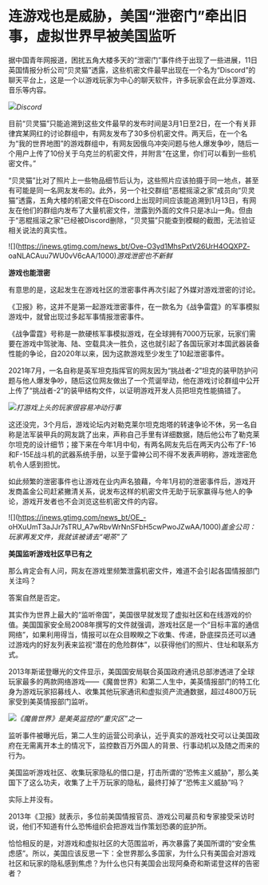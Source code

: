 # 连游戏也是威胁，美国“泄密门”牵出旧事，虚拟世界早被美国监听

据中国青年网报道，困扰五角大楼多天的“泄密门”事件终于出现了一些进展，11日英国情报分析公司“贝灵猫”透露，这些机密文件最早出现在一个名为“Discord”的聊天平台上，这是一个以游戏玩家为中心的聊天软件，许多玩家会在此分享游戏、音乐等内容。

![](https://inews.gtimg.com/news_bt/O8o7Y63jUtR0bDFj4T3jv3zjz8ZIlC2dAr7u3nhuyAL70AA/1000)_Discord_

目前“贝灵猫”只能追溯到这些文件最早的发布时间是3月1日至2日，在一个有关菲律宾某网红的讨论群组中，有网友发布了30多份机密文件。两天后，在一个名为“我的世界地图”的游戏群组中，有网友因俄乌冲突问题与他人爆发争吵，随后一个用户上传了10份关于乌克兰的机密文件，并附言“在这里，你们可以看到一些机密文件。”

“贝灵猫”比对了照片上一些物品细节后认为，这些照片应该拍摄于同一地点，甚至有可能是同一名网友发布的。此外，另一个社交群组“恶棍摇滚之家”成员向“贝灵猫”透露，五角大楼的机密文件在Discord上出现时间应该能追溯到1月13日，有网友在他们的群组内发布了大量机密文件，泄露到外面的文件只是冰山一角。但由于“恶棍摇滚之家”已经被Discord删除，“贝灵猫”只能查到模糊的截图，无法验证相关说法的真实性。

![](https://inews.gtimg.com/news_bt/Ove-O3yd1MhsPxtV26UrH4OQXPZ-
oaNLACAuu7WU0vV6cAA/1000)_游戏泄密也不新鲜_

**游戏也能泄密**

有意思的是，这起发生在游戏社区的泄密事件再次引起了外媒对游戏泄密的讨论。

《卫报》称，这并不是第一起游戏泄密事件，在一款名为《战争雷霆》的军事模拟游戏中，就曾出现过多起军事情报泄密事件。

《战争雷霆》号称是一款硬核军事模拟游戏，在全球拥有7000万玩家，玩家们需要在游戏中驾驶海、陆、空载具决一胜负，这也就引起了各国玩家对本国武器装备性能的争论，自2020年以来，因为这款游戏至少发生了10起泄密事件。

2021年7月，一名自称是英军坦克指挥官的网友因为“挑战者-2”坦克的装甲防护问题与他人爆发争吵，随后这位网友做出了一个荒诞举动，他在游戏讨论群组中公开上传了“挑战者-2”的装甲结构文件，以证明游戏开发人员把坦克性能搞错了。

![](https://inews.gtimg.com/news_bt/OUWM6x1jyogVYjcfGX7cacw8Wc22vXE0h6ZSoGD_GGa5YAA/1000)_打游戏上头的玩家很容易冲动行事_

这还没完，3个月后，游戏论坛内对勒克莱尔坦克炮塔的转速争论不休，另一名自称是法军装甲兵的网友跳了出来，声称自己手里有详细数据，随后他公布了勒克莱尔坦克的设计细节；接下来在今年1月中旬，有两名网友先后在两天内公布了F-16和F-15E战斗机的武器系统手册，以至于雷神公司不得不发表声明称，游戏泄密危机令人感到担忧。

如此频繁的泄密事件也让游戏在业内声名狼藉，今年1月初的泄密事件后，游戏开发商盖金公司赶紧撇清关系，说发布这样的机密文件无助于玩家赢得与他人的争论，游戏开发者也不会浏览这些机密文件的内容。

![](https://inews.gtimg.com/news_bt/OE_-
oHXuUmT3aJJr7sTRU_A7wRbvWrNnSFbH5cwPwoJZwAA/1000)_盖金公司：玩家再发文件，我就该被请去“喝茶”了_

**美国监听游戏社区早已有之**

那么肯定会有人问，网友在游戏里频繁泄露机密文件，难道不会引起各国情报部门关注吗？

答案自然是否定。

其实作为世界上最大的“监听帝国”，美国很早就发现了虚拟社区和在线游戏的价值。美国国家安全局2008年撰写的文件就强调，游戏社区是一个“目标丰富的通信网络”，如果利用得当，情报可以在众目睽睽之下收集、传递，卧底探员还可以通过游戏内的好友列表来监视“潜在的危险群体”，以获得他们的照片、住址和联系方式。

2013年斯诺登曝光的文件显示，美国国安局联合英国政府通讯总部渗透进了全球玩家最多的两款网络游戏——《魔兽世界》和第二人生中，美英情报部门的特工化身为游戏玩家招募线人、收集其他玩家通讯和虚拟资产流通数据，超过4800万玩家受到美英情报部门监听。

![](https://inews.gtimg.com/news_bt/OkIcW23MIDqNXl_n6jsQiYgNCxcgqDIfv6EIrShXXTab8AA/1000)_《魔兽世界》是美英监控的“重灾区”之一_

监听事件被曝光后，第二人生的运营公司承认，近乎真实的游戏社交可以让美国政府在无需离开本土的情况下，监控数百万外国人的背景、行事动机以及随之而来的行为。

美国监听游戏社区、收集玩家隐私的借口是，打击所谓的“恐怖主义威胁”，那么美国下了这么功夫，收集了上千万玩家的隐私，最终打掉了“恐怖主义威胁”吗？

实际上并没有。

2013年《卫报》就表示，多位前美国情报官员、游戏公司雇员和专家接受采访时说，他们不知道有什么恐怖组织会把游戏当作策划恐袭的庇护所。

恰恰相反的是，对游戏和虚拟社区的大范围监听，再次暴露了美国所谓的“安全焦虑感”。所以，美国应该反思一下：全世界那么多国家，为什么只有美国会对游戏社区和玩家的隐私感到焦虑？为什么也只有美国会出现阿桑奇和斯诺登这样的告密者？

